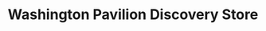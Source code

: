 ---
title: "Washington Pavilion Discovery Store"
url: /sioux-falls/washington-pavilion-discovery-store/
shop: gift
---